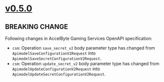 # [v0.5.0]

## BREAKING CHANGE

Following changes in AccelByte Gaming Services OpenAPI specification:

- `csm`: Operation `save_secret_v2` body parameter type has changed from `ApimodelSaveConfigurationV2Request` into `ApimodelSaveSecretConfigurationV2Request`.
- `csm`: Operation `update_secret_v2` body parameter type has changed from `ApimodelUpdateConfigurationV2Request` into `ApimodelUpdateSecretConfigurationV2Request`.

[v0.5.0]: https://github.com/AccelByte/accelbyte-python-modular-sdk/compare/services-csm/v0.4.0..services-csm/v0.5.0
